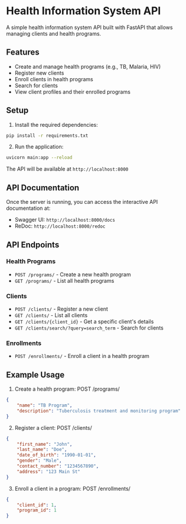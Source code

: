 # Health Information System API

A simple health information system API built with FastAPI that allows managing clients and health programs.

## Features

- Create and manage health programs (e.g., TB, Malaria, HIV)
- Register new clients
- Enroll clients in health programs
- Search for clients
- View client profiles and their enrolled programs

## Setup

1. Install the required dependencies:
```bash
pip install -r requirements.txt
```

2. Run the application:
```bash
uvicorn main:app --reload
```

The API will be available at `http://localhost:8000`

## API Documentation

Once the server is running, you can access the interactive API documentation at:
- Swagger UI: `http://localhost:8000/docs`
- ReDoc: `http://localhost:8000/redoc`

## API Endpoints

### Health Programs
- `POST /programs/` - Create a new health program
- `GET /programs/` - List all health programs

### Clients
- `POST /clients/` - Register a new client
- `GET /clients/` - List all clients
- `GET /clients/{client_id}` - Get a specific client's details
- `GET /clients/search/?query=search_term` - Search for clients

### Enrollments
- `POST /enrollments/` - Enroll a client in a health program

## Example Usage

1. Create a health program:
POST /programs/
```json
{
    "name": "TB Program",
    "description": "Tuberculosis treatment and monitoring program"
}
```

2. Register a client:
POST /clients/
```json
{
    "first_name": "John",
    "last_name": "Doe",
    "date_of_birth": "1990-01-01",
    "gender": "Male",
    "contact_number": "1234567890",
    "address": "123 Main St"
}
```

3. Enroll a client in a program:
POST /enrollments/
```json
{
    "client_id": 1,
    "program_id": 1
}
``` 